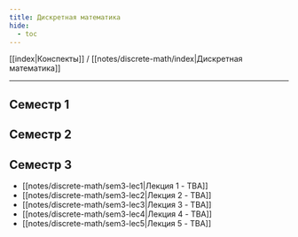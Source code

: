 ```yaml
---
title: Дискретная математика
hide: 
  - toc
---
```


[[index|Конспекты]] / [[notes/discrete-math/index|Дискретная математика]]

---

## Семестр 1

## Семестр 2

## Семестр 3
- [[notes/discrete-math/sem3-lec1|Лекция 1 - TBA]]
- [[notes/discrete-math/sem3-lec2|Лекция 2 - TBA]]
- [[notes/discrete-math/sem3-lec3|Лекция 3 - TBA]]
- [[notes/discrete-math/sem3-lec4|Лекция 4 - TBA]]
- [[notes/discrete-math/sem3-lec5|Лекция 5 - TBA]]